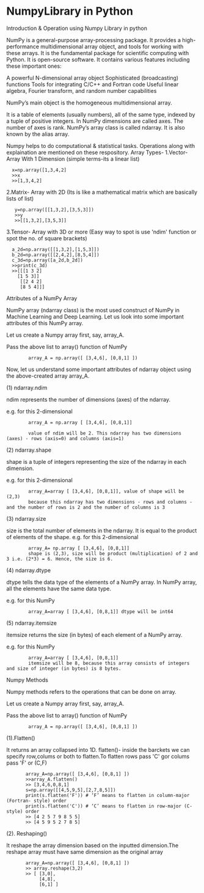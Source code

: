 





# NumpyLibrary in Python
Introduction & Operation using Numpy Library in python 

NumPy is a general-purpose array-processing package. It provides a high-performance multidimensional array object, and tools for working with these arrays. It is the fundamental package for scientific computing with Python. It is open-source software. It contains various features including these important ones:

A powerful N-dimensional array object
Sophisticated (broadcasting) functions
Tools for integrating C/C++ and Fortran code
Useful linear algebra, Fourier transform, and random number capabilities

NumPy’s main object is the homogeneous multidimensional array.

It is a table of elements (usually numbers), all of the same type, indexed by a tuple of positive integers.
In NumPy dimensions are called axes. The number of axes is rank.
NumPy’s array class is called ndarray. It is also known by the alias array.

Numpy helps to do computational & statistical tasks.
Operations along with explaination are mentioned on these respository.
Array Types-
1.Vector-Array With 1 Dimension (simple terms-its a linear list)

      x=np.array([1,3,4,2]
      >>x
      >>[1,3,4,2]
 
2.Matrix- Array with 2D (Its is like a mathematical matrix which are basically lists of list)

       y=np.array([[1,3,2],[3,5,3]]) 
       >>y
       >>[[1,3,2],[3,5,3]]
       
3.Tensor- Array with 3D or more (Easy way to spot is use 'ndim' function or spot the no. of square brackets)

      a_2d=np.array([[1,3,2],[1,5,3]])
      b_2d=np.array([[2,4,2],[8,5,4]])
      c_3d=np.array([a_2d,b_2d])
      >>print(c_3d)
      >>[[[1 3 2]
        [1 5 3]]
         [[2 4 2]
         [8 5 4]]]
         
         
   Attributes of a NumPy Array
   
   NumPy array (ndarray class) is the most used construct of NumPy in Machine Learning and Deep Learning. Let us look into some important attributes of this NumPy     array.

Let us create a Numpy array first, say, array_A.

Pass the above list to array() function of NumPy

            array_A = np.array([ [3,4,6], [0,8,1] ])
Now, let us understand some important attributes of ndarray object using the above-created array array_A.

(1) ndarray.ndim

ndim represents the number of dimensions (axes) of the ndarray.

e.g. for this 2-dimensional

            array_A = np.array [ [3,4,6], [0,8,1]] 
        
            value of ndim will be 2. This ndarray has two dimensions (axes) - rows (axis=0) and columns (axis=1)

(2) ndarray.shape

shape is a tuple of integers representing the size of the ndarray in each dimension.

e.g. for this 2-dimensional 
            
            array_A=array [ [3,4,6], [0,8,1]], value of shape will be (2,3) 
            because this ndarray has two dimensions - rows and columns - and the number of rows is 2 and the number of columns is 3

(3) ndarray.size

size is the total number of elements in the ndarray. It is equal to the product of elements of the shape. e.g. for this 2-dimensional 
            
            array_A= np.array [ [3,4,6], [0,8,1]]
            shape is (2,3), size will be product (multiplication) of 2 and 3 i.e. (2*3) = 6. Hence, the size is 6.

(4) ndarray.dtype

dtype tells the data type of the elements of a NumPy array. In NumPy array, all the elements have the same data type.

e.g. for this NumPy 
            
            array_A=array [ [3,4,6], [0,8,1]] dtype will be int64

(5) ndarray.itemsize

itemsize returns the size (in bytes) of each element of a NumPy array.

e.g. for this NumPy 
            
            array_A=array [ [3,4,6], [0,8,1]]
            itemsize will be 8, because this array consists of integers and size of integer (in bytes) is 8 bytes.
   
   Numpy Methods
   
   Numpy methods refers to the operations that can be done on array.
   
   Let us create a Numpy array first, say, array_A.

Pass the above list to array() function of NumPy

            array_A = np.array([ [3,4,6], [0,8,1] ])
            
 (1).Flatten() 
 
 It returns an array collapsed into 1D.
 flatten()- inside the barckets we can specify row,colums or both to flatten.To flatten rows pass 'C' gor colums pass 'F' or (C,F)
           
           array_A=np.array([ [3,4,6], [0,8,1] ])
           >>array_A.flatten()
           >> [3,4,6,0,8,1]
           s=np.array([[4,5,9,5],[2,7,8,5]]) 
           print(s.flatten('F')) # ‘F’ means to flatten in column-major (Fortran- style) order
           print(s.flatten('C')) # ‘C’ means to flatten in row-major (C-style) order
           >> [4 2 5 7 9 8 5 5]
           >> [4 5 9 5 2 7 8 5]
           
 (2). Reshaping()
  
  It reshape the array dimension based on the inputted dimension.The reshape array must have same dimension as the original array
  
           array_A=np.array([ [3,4,6], [0,8,1] ])
           >> array.reshape(3,2)
           >> [ [3,0],
                [4,8],
                [6,1] ]
   
   
